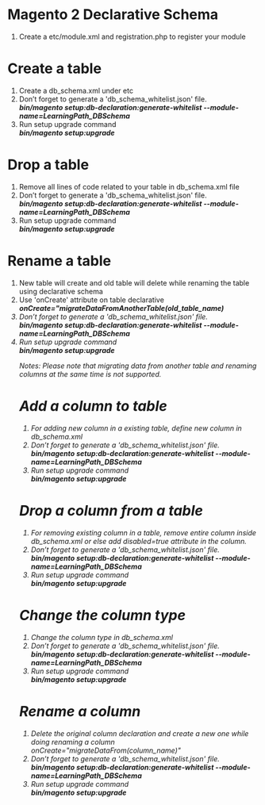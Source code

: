 # Magento 2 Declarative Schema

1.	Create a etc/module.xml and registration.php to register your module

# Create a table

1.	Create a db_schema.xml under etc 
2.	Don’t forget to generate a 'db_schema_whitelist.json' file.</br>
    <i><b>bin/magento setup:db-declaration:generate-whitelist --module-name=LearningPath_DBSchema</b></i>
3.	Run setup upgrade command</br>
     <i><b>bin/magento setup:upgrade</b></i>


# Drop a table

1. Remove all lines of code related to your table in db_schema.xml file
2.	Don’t forget to generate a 'db_schema_whitelist.json' file.</br>
    <i><b>bin/magento setup:db-declaration:generate-whitelist --module-name=LearningPath_DBSchema</b></i>
3.	Run setup upgrade command</br>
     <i><b>bin/magento setup:upgrade</b></i>


# Rename a table 

1. New table will create and old table will delete while renaming the table using declarative schema
2. Use 'onCreate' attribute on table declarative 
    <i><b>onCreate="migrateDataFromAnotherTable(old_table_name)</b></i>
    <i><table name="new_table_name" onCreate="migrateDataFromAnotherTable(old_table_name)"></i>
3. Don’t forget to generate a 'db_schema_whitelist.json' file.</br>
    <i><b>bin/magento setup:db-declaration:generate-whitelist --module-name=LearningPath_DBSchema</b></i>
3.	Run setup upgrade command</br>
     <i><b>bin/magento setup:upgrade</b></i>

<i>Notes: Please note that migrating data from another table and renaming columns at the same time is not supported.</i>

# Add a column to table

1. For adding new column in a existing table, define new column in db_schema.xml
2. Don’t forget to generate a 'db_schema_whitelist.json' file.</br>
    <i><b>bin/magento setup:db-declaration:generate-whitelist --module-name=LearningPath_DBSchema</b></i>
3. Run setup upgrade command</br>
     <i><b>bin/magento setup:upgrade</b></i>


# Drop a column from a table

1. For removing existing column in a table, remove entire column inside db_schema.xml or else add disabled=true attribute in the column.
2. Don’t forget to generate a 'db_schema_whitelist.json' file.</br>
    <i><b>bin/magento setup:db-declaration:generate-whitelist --module-name=LearningPath_DBSchema</b></i>
3. Run setup upgrade command</br>
     <i><b>bin/magento setup:upgrade</b></i>


# Change the column type

1. Change the column type in db_schema.xml
2. Don’t forget to generate a 'db_schema_whitelist.json' file.</br>
    <i><b>bin/magento setup:db-declaration:generate-whitelist --module-name=LearningPath_DBSchema</b></i>
3. Run setup upgrade command</br>
     <i><b>bin/magento setup:upgrade</b></i>


# Rename a column

1. Delete the original column declaration and create a new one while doing renaming a column
    onCreate="migrateDataFrom(column_name)"
2. Don’t forget to generate a 'db_schema_whitelist.json' file.</br>
    <i><b>bin/magento setup:db-declaration:generate-whitelist --module-name=LearningPath_DBSchema</b></i>
3. Run setup upgrade command</br>
     <i><b>bin/magento setup:upgrade</b></i>
   



















